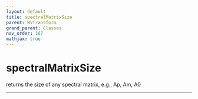 ```yaml
---
layout: default
title: spectralMatrixSize
parent: WVTransform
grand_parent: Classes
nav_order: 167
mathjax: true
---
```


#  spectralMatrixSize

returns the size of any spectral matrix, e.g., Ap, Am, A0


---

